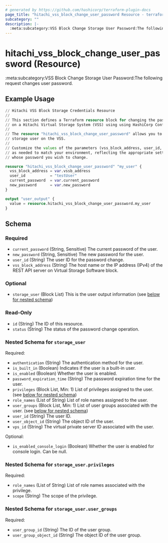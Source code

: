 ```yaml
---
# generated by https://github.com/hashicorp/terraform-plugin-docs
page_title: "hitachi_vss_block_change_user_password Resource - terraform-provider-hitachi"
subcategory: ""
description: |-
  :meta:subcategory:VSS Block Change Storage User Password:The following request changes user password.
---
```


# hitachi_vss_block_change_user_password (Resource)

:meta:subcategory:VSS Block Change Storage User Password:The following request changes user password.

## Example Usage

```terraform
// Hitachi VSS Block Storage Credentials Resource
//
// This section defines a Terraform resource block for changing the password of a registered storage user 
// on a Hitachi Virtual Storage System (VSS) using using HashiCorp Configuration Language (HCL).
//
// The resource "hitachi_vss_block_change_user_password" allows you to change the password of a registered
// storage user on the VSS.
//
// Customize the values of the parameters (vss_block_address, user_id, current_password, and new_password) 
// as needed to match your environment, reflecting the appropriate settings for the registered storage user
// whose password you wish to change.

resource "hitachi_vss_block_change_user_password" "my_user" {
  vss_block_address = var.vssb_address
  user_id           = "testUser"
  current_password  = var.current_password
  new_password      = var.new_password
}

output "user_output" {
  value = resource.hitachi_vss_block_change_user_password.my_user
}
```

<!-- schema generated by tfplugindocs -->
## Schema

### Required

- `current_password` (String, Sensitive) The current password of the user.
- `new_password` (String, Sensitive) The new password for the user.
- `user_id` (String) The user ID for the password change.
- `vss_block_address` (String) The host name or the IP address (IPv4) of the REST API server on Virtual Storage Software block.

### Optional

- `storage_user` (Block List) This is the user output information (see [below for nested schema](#nestedblock--storage_user))

### Read-Only

- `id` (String) The ID of this resource.
- `status` (String) The status of the password change operation.

<a id="nestedblock--storage_user"></a>
### Nested Schema for `storage_user`

Required:

- `authentication` (String) The authentication method for the user.
- `is_built_in` (Boolean) Indicates if the user is a built-in user.
- `is_enabled` (Boolean) Whether the user is enabled.
- `password_expiration_time` (String) The password expiration time for the user.
- `privileges` (Block List, Min: 1) List of privileges assigned to the user. (see [below for nested schema](#nestedblock--storage_user--privileges))
- `role_names` (List of String) List of role names assigned to the user.
- `user_groups` (Block List, Min: 1) List of user groups associated with the user. (see [below for nested schema](#nestedblock--storage_user--user_groups))
- `user_id` (String) The user ID.
- `user_object_id` (String) The object ID of the user.
- `vps_id` (String) The virtual private server ID associated with the user.

Optional:

- `is_enabled_console_login` (Boolean) Whether the user is enabled for console login. Can be null.

<a id="nestedblock--storage_user--privileges"></a>
### Nested Schema for `storage_user.privileges`

Required:

- `role_names` (List of String) List of role names associated with the privilege.
- `scope` (String) The scope of the privilege.


<a id="nestedblock--storage_user--user_groups"></a>
### Nested Schema for `storage_user.user_groups`

Required:

- `user_group_id` (String) The ID of the user group.
- `user_group_object_id` (String) The object ID of the user group.
